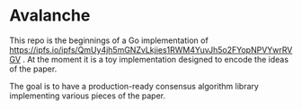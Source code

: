 # Avalanche

This repo is the beginnings of a Go implementation of https://ipfs.io/ipfs/QmUy4jh5mGNZvLkjies1RWM4YuvJh5o2FYopNPVYwrRVGV . At the moment it is a toy implementation designed to encode the ideas of the paper.

The goal is to have a production-ready consensus algorithm library implementing various pieces of the paper.